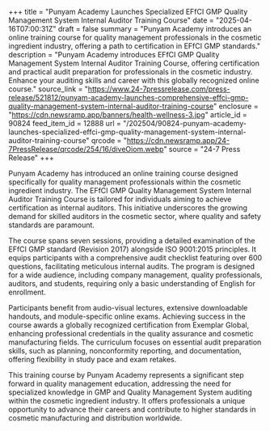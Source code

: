 +++
title = "Punyam Academy Launches Specialized EFfCI GMP Quality Management System Internal Auditor Training Course"
date = "2025-04-16T07:00:31Z"
draft = false
summary = "Punyam Academy introduces an online training course for quality management professionals in the cosmetic ingredient industry, offering a path to certification in EFfCI GMP standards."
description = "Punyam Academy introduces EFfCI GMP Quality Management System Internal Auditor Training Course, offering certification and practical audit preparation for professionals in the cosmetic industry. Enhance your auditing skills and career with this globally recognized online course."
source_link = "https://www.24-7pressrelease.com/press-release/521812/punyam-academy-launches-comprehensive-effci-gmp-quality-management-system-internal-auditor-training-course"
enclosure = "https://cdn.newsramp.app/banners/health-wellness-3.jpg"
article_id = 90824
feed_item_id = 12888
url = "/202504/90824-punyam-academy-launches-specialized-effci-gmp-quality-management-system-internal-auditor-training-course"
qrcode = "https://cdn.newsramp.app/24-7PressRelease/qrcode/254/16/diveOiom.webp"
source = "24-7 Press Release"
+++

<p>Punyam Academy has introduced an online training course designed specifically for quality management professionals within the cosmetic ingredient industry. The EFfCI GMP Quality Management System Internal Auditor Training Course is tailored for individuals aiming to achieve certification as internal auditors. This initiative underscores the growing demand for skilled auditors in the cosmetic sector, where quality and safety standards are paramount.</p><p>The course spans seven sessions, providing a detailed examination of the EFfCI GMP standard (Revision 2017) alongside ISO 9001:2015 principles. It equips participants with a comprehensive audit checklist featuring over 600 questions, facilitating meticulous internal audits. The program is designed for a wide audience, including company management, quality professionals, auditors, and students, requiring only a basic understanding of English for enrollment.</p><p>Participants benefit from audio-visual lectures, extensive downloadable handouts, and module-specific online exams. Achieving success in the course awards a globally recognized certification from Exemplar Global, enhancing professional credentials in the quality assurance and cosmetic manufacturing fields. The curriculum focuses on essential audit preparation skills, such as planning, nonconformity reporting, and documentation, offering flexibility in study pace and exam retakes.</p><p>This training course by Punyam Academy represents a significant step forward in quality management education, addressing the need for specialized knowledge in GMP and Quality Management System auditing within the cosmetic ingredient industry. It offers professionals a unique opportunity to advance their careers and contribute to higher standards in cosmetic manufacturing and distribution worldwide.</p>